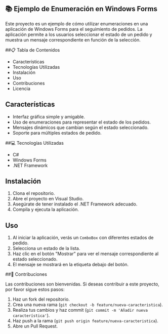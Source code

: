 ## 📚  Ejemplo de Enumeración en Windows Forms

Este proyecto es un ejemplo de cómo utilizar enumeraciones en una aplicación de Windows Forms para el seguimiento de pedidos. 
La aplicación permite a los usuarios seleccionar el estado de un pedido y muestra un mensaje correspondiente en función de la selección.

##📋 Tabla de Contenidos

- Características 
- Tecnologías Utilizadas
- Instalación
- Uso
- Contribuciones
- Licencia
  
## Características

- Interfaz gráfica simple y amigable.
- Uso de enumeraciones para representar el estado de los pedidos.
- Mensajes dinámicos que cambian según el estado seleccionado.
- Soporte para múltiples estados de pedido.

##💻 Tecnologías Utilizadas

- C#
- Windows Forms
- .NET Framework

## Instalación

1. Clona el repositorio.
2. Abre el proyecto en Visual Studio.
3. Asegúrate de tener instalado el .NET Framework adecuado.
4. Compila y ejecuta la aplicación.

## Uso

1. Al iniciar la aplicación, verás un `ComboBox` con diferentes estados de pedido.
2. Selecciona un estado de la lista.
3. Haz clic en el botón "Mostrar" para ver el mensaje correspondiente al estado seleccionado.
4. El mensaje se mostrará en la etiqueta debajo del botón.

##🎇 Contribuciones

Las contribuciones son bienvenidas.
Si deseas contribuir a este proyecto, por favor sigue estos pasos:

1. Haz un fork del repositorio.
2. Crea una nueva rama (`git checkout -b feature/nueva-caracteristica`).
3. Realiza tus cambios y haz commit (`git commit -m 'Añadir nueva característica'`).
4. Haz push a la rama (`git push origin feature/nueva-caracteristica`).
5. Abre un Pull Request.
   
